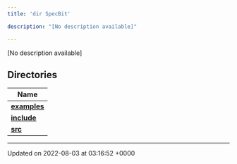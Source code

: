 ```yaml
---
title: 'dir SpecBit'

description: "[No description available]"

---
```







[No description available]

## Directories

| Name           |
| -------------- |
| **[examples](/documentation/code/darkbit_development/files/dir_cc061c10d97e137342b37156734d49fa/#dir-examples)**  |
| **[include](/documentation/code/darkbit_development/files/dir_3e780b8b8b0b785a128ffd7efbd03579/#dir-include)**  |
| **[src](/documentation/code/darkbit_development/files/dir_5a8186266a909d0ed6ad73c54fa9897d/#dir-src)**  |






-------------------------------

Updated on 2022-08-03 at 03:16:52 +0000
